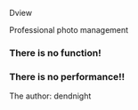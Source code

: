 Dview

Professional photo management

### There is no function!
### There is no performance!!

The author: dendnight